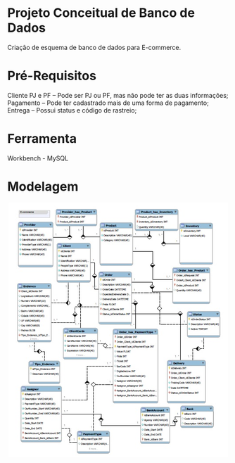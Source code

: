 # Projeto Conceitual de Banco de Dados
Criação de esquema de banco de dados para E-commerce. 


# Pré-Requisitos

Cliente PJ e PF – Pode ser PJ ou PF, mas não pode ter as duas informações;
Pagamento – Pode ter cadastrado mais de uma forma de pagamento;
Entrega – Possui status e código de rastreio;


# Ferramenta
Workbench - MySQL


# Modelagem
<p style="text-align: center;">
<img src="/img/modelagem.jpg">
</p>
